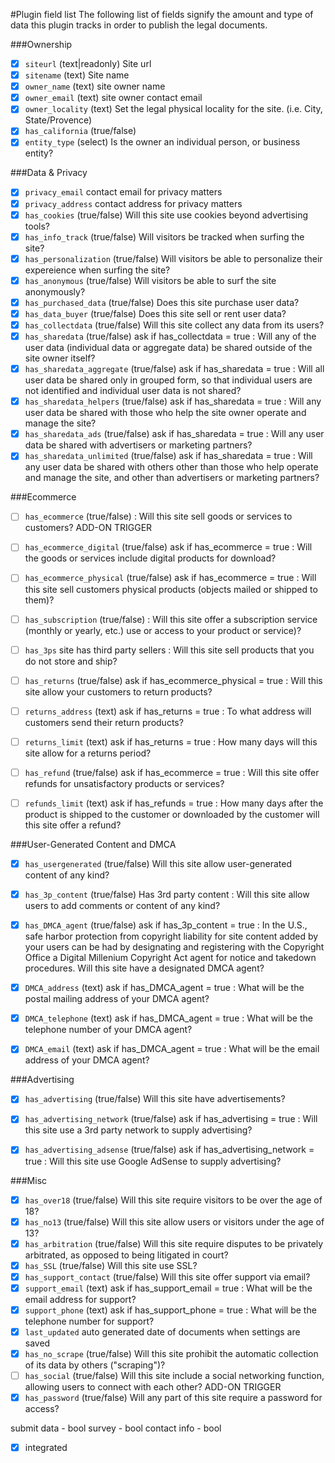 #Plugin field list
The following list of fields signify the amount and type of data this plugin tracks in order to publish the legal documents.


###Ownership

- [x] `siteurl` (text|readonly) Site url
- [x] `sitename` (text) Site name
- [x] `owner_name` (text) site owner name
- [x] `owner_email` (text) site owner contact email
- [x] `owner_locality` (text) Set the legal physical locality for the site. (i.e. City, State/Provence)
- [x] `has_california` (true/false)
- [x] `entity_type` (select) Is the owner an individual person, or business entity?

###Data & Privacy

- [x] `privacy_email` contact email for privacy matters
- [x] `privacy_address` contact address for privacy matters
- [x] `has_cookies` (true/false) Will this site use cookies beyond advertising tools?
- [x] `has_info_track` (true/false) Will visitors be tracked when surfing the site?
- [x] `has_personalization` (true/false) Will visitors be able to personalize their expereience when surfing the site?
- [x] `has_anonymous` (true/false) Will visitors be able to surf the site anonymously?
- [x] `has_purchased_data` (true/false) Does this site purchase user data?
- [x] `has_data_buyer` (true/false) Does this site sell or rent user data?
- [x] `has_collectdata` (true/false) Will this site collect any data from its users?
- [x] `has_sharedata` (true/false) ask if has_collectdata = true : Will any of the user data (individual data or aggregate data) be shared outside of the site owner itself?
- [x] `has_sharedata_aggregate` (true/false) ask if has_sharedata = true : Will all user data be shared only in grouped form, so that individual users are not identified and individual user data is not shared?
- [x] `has_sharedata_helpers` (true/false) ask if has_sharedata = true : Will any user data be shared with those who help the site owner operate and manage the site?
- [x] `has_sharedata_ads` (true/false) ask if has_sharedata = true : Will any user data be shared with advertisers or marketing partners?
- [x] `has_sharedata_unlimited` (true/false) ask if has_sharedata = true : Will any user data be shared with others other than those who help operate and manage the site, and other than advertisers or marketing partners?

###Ecommerce

- [ ] `has_ecommerce` (true/false) : Will this site sell goods or services to customers?  ADD-ON TRIGGER
- [ ] `has_ecommerce_digital` (true/false) ask if has_ecommerce = true : Will the goods or services include digital products for download?
- [ ] `has_ecommerce_physical` (true/false) ask if has_ecommerce = true : Will this site sell customers physical products (objects mailed or shipped to them)?
- [ ] `has_subscription` (true/false) : Will this site offer a subscription service (monthly or yearly, etc.) use or access to your product or service)?
- [ ] `has_3ps` site has third party sellers : Will this site sell products that you do not store and ship?
- [ ] `has_returns` (true/false) ask if has_ecommerce_physical = true : Will this site allow your customers to return products?
- [ ] `returns_address` (text) ask if has_returns = true : To what address will customers send their return products?
- [ ] `returns_limit` (text) ask if has_returns = true : How many days will this site allow for a returns period?
- [ ] `has_refund` (true/false) ask if has_ecommerce = true : Will this site offer refunds for unsatisfactory products or services?
- [ ] `refunds_limit` (text) ask if has_refunds = true : How many days after the product is shipped to the customer or downloaded by the customer will this site offer a refund?


###User-Generated Content and DMCA

- [x] `has_usergenerated` (true/false)  Will this site allow user-generated content of any kind?
- [x] `has_3p_content` (true/false) Has 3rd party content : Will this site allow users to add comments or content of any kind?
- [x] `has_DMCA_agent` (true/false) ask if has_3p_content = true : In the U.S., safe harbor protection from copyright liability for site content added by your users can be had by designating and registering with the Copyright Office a Digital Millenium Copyright Act agent for notice and takedown procedures. Will this site have a designated DMCA agent?
- [x] `DMCA_address` (text) ask if has_DMCA_agent = true : What will be the postal mailing address of your DMCA agent?
- [x] `DMCA_telephone` (text) ask if has_DMCA_agent = true : What will be the telephone number of your DMCA agent?
- [x] `DMCA_email` (text) ask if has_DMCA_agent = true : What will be the email address of your DMCA agent?


###Advertising

- [x] `has_advertising` (true/false) Will this site have advertisements?
- [x] `has_advertising_network` (true/false) ask if has_advertising = true : Will this site use a 3rd party network to supply advertising?
- [x] `has_advertising_adsense` (true/false) ask if has_advertising_network = true : Will this site use Google AdSense to supply advertising?


###Misc

- [x] `has_over18` (true/false) Will this site require visitors to be over the age of 18?
- [x] `has_no13` (true/false) Will this site allow users or visitors under the age of 13?
- [x] `has_arbitration` (true/false) Will this site require disputes to be privately arbitrated, as opposed to being litigated in court?
- [x] `has_SSL` (true/false) Will this site use SSL?
- [x] `has_support_contact` (true/false) Will this site offer support via email?
- [x] `support_email` (text) ask if has_support_email = true : What will be the email address for support?
- [x] `support_phone` (text) ask if has_support_phone = true : What will be the telephone number for support?
- [x] `last_updated` auto generated date of documents when settings are saved
- [x] `has_no_scrape` (true/false) Will this site prohibit the automatic collection of its data by others ("scraping")?
- [ ] `has_social` (true/false) Will this site include a social networking function, allowing users to connect with each other? ADD-ON TRIGGER
- [x] `has_password` (true/false) Will any part of this site require a password for access?

submit data - bool
	survey - bool
	contact info - bool


- [x] integrated
